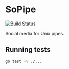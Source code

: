 SoPipe
======

[![Build Status](https://travis-ci.org/hughgrigg/sopipe.svg?branch=master)](https://travis-ci.org/hughgrigg/sopipe)

Social media for Unix pipes.

## Running tests

```bash
go test -v ./...
```